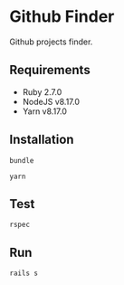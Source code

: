 # Github Finder

Github projects finder. 

## Requirements

- Ruby 2.7.0
- NodeJS v8.17.0
- Yarn v8.17.0

## Installation

``bundle``

``yarn``

## Test

``rspec``

## Run

``rails s``
